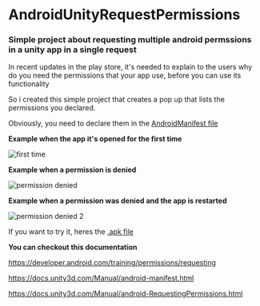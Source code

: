 # AndroidUnityRequestPermissions

### Simple project about requesting multiple android permssions in a unity app in a single request

In recent updates in the play store, it's needed to explain to the users why do you need the permissions that your app use, before you can use its functionality 

So i created this simple project that creates a pop up that lists the permissions you declared.

Obviously, you need to declare them in the [AndroidManifest file](https://github.com/brimodesu/AndroidUnityRequestPermissions/blob/main/Assets/Plugins/Android/AndroidManifest.xml)

**Example when the app it's opened for the first time**

![first time](https://res.cloudinary.com/dm9coohcf/video/upload/e_loop,f_gif/v1652240453/Screen_Recording_2022-05-10_at_21.08.21_mvfrb0.gif)

**Example when a permission is denied**

![permission denied](https://res.cloudinary.com/dm9coohcf/video/upload/e_loop,f_gif/v1652241179/Screen_Recording_2022-05-10_at_21.09.54_h57u8x.gif)

**Example when a permission was denied and the app is restarted**

![permission denied 2](https://res.cloudinary.com/dm9coohcf/video/upload/e_loop,f_gif/v1652241314/Screen_Recording_2022-05-10_at_21.11.17_aypl4a.gif)

If you want to try it, heres the [.apk file](https://github.com/brimodesu/AndroidUnityRequestPermissions/tree/main/Build)

**You can checkout this documentation**


https://developer.android.com/training/permissions/requesting

https://docs.unity3d.com/Manual/android-manifest.html

https://docs.unity3d.com/Manual/android-RequestingPermissions.html
